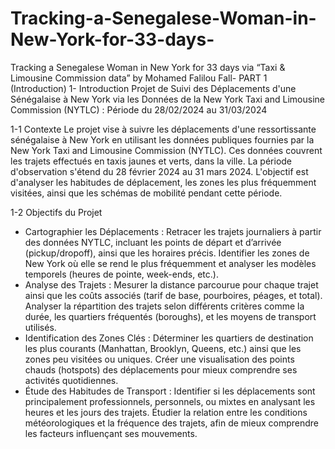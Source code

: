 # Tracking-a-Senegalese-Woman-in-New-York-for-33-days-
Tracking a Senegalese Woman in New York for 33 days via “Taxi &amp; Limousine Commission data” by Mohamed Falilou Fall- PART 1 (Introduction)
1-	Introduction
Projet de Suivi des Déplacements d'une Sénégalaise à New York via les Données de la New York Taxi and Limousine Commission (NYTLC) : Période du 28/02/2024 au 31/03/2024

1-1 Contexte
Le projet vise à suivre les déplacements d'une ressortissante sénégalaise à New York en utilisant les données publiques fournies par la New York Taxi and Limousine Commission (NYTLC). Ces données couvrent les trajets effectués en taxis jaunes et verts, dans la ville. La période d'observation s'étend du 28 février 2024 au 31 mars 2024. L'objectif est d'analyser les habitudes de déplacement, les zones les plus fréquemment visitées, ainsi que les schémas de mobilité pendant cette période.

1-2 Objectifs du Projet

-	Cartographier les Déplacements :
Retracer les trajets journaliers à partir des données NYTLC, incluant les points de départ et d’arrivée (pickup/dropoff), ainsi que les horaires précis.
Identifier les zones de New York où elle se rend le plus fréquemment et analyser les modèles temporels (heures de pointe, week-ends, etc.).
-	Analyse des Trajets :
Mesurer la distance parcourue pour chaque trajet ainsi que les coûts associés (tarif de base, pourboires, péages, et total).
Analyser la répartition des trajets selon différents critères comme la durée, les quartiers fréquentés (boroughs), et les moyens de transport utilisés.
-	Identification des Zones Clés :
Déterminer les quartiers de destination les plus courants (Manhattan, Brooklyn, Queens, etc.) ainsi que les zones peu visitées ou uniques.
Créer une visualisation des points chauds (hotspots) des déplacements pour mieux comprendre ses activités quotidiennes.
-	Étude des Habitudes de Transport :
Identifier si les déplacements sont principalement professionnels, personnels, ou mixtes en analysant les heures et les jours des trajets.
Étudier la relation entre les conditions météorologiques et la fréquence des trajets, afin de mieux comprendre les facteurs influençant ses mouvements.
